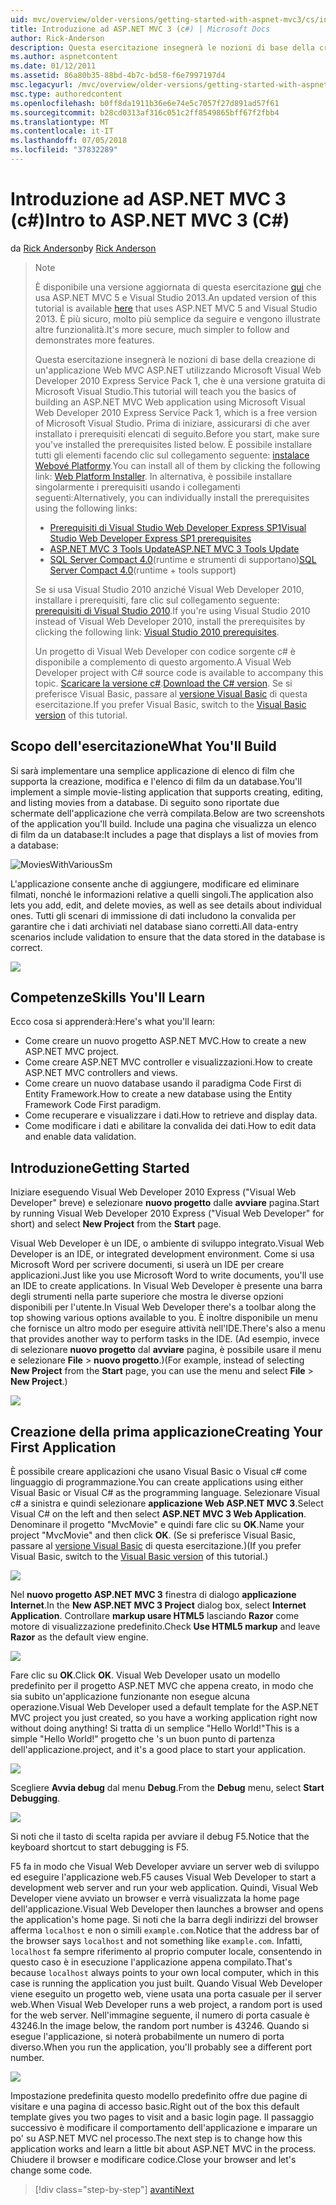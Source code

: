 ```yaml
---
uid: mvc/overview/older-versions/getting-started-with-aspnet-mvc3/cs/intro-to-aspnet-mvc-3
title: Introduzione ad ASP.NET MVC 3 (c#) | Microsoft Docs
author: Rick-Anderson
description: Questa esercitazione insegnerà le nozioni di base della creazione di un'applicazione Web MVC ASP.NET utilizzando Microsoft Visual Web Developer 2010 Express Service Pack 1, ovvero...
ms.author: aspnetcontent
ms.date: 01/12/2011
ms.assetid: 86a80b35-88bd-4b7c-bd58-f6e7997197d4
msc.legacyurl: /mvc/overview/older-versions/getting-started-with-aspnet-mvc3/cs/intro-to-aspnet-mvc-3
msc.type: authoredcontent
ms.openlocfilehash: b0ff8da1911b36e6e74e5c7057f27d891ad57f61
ms.sourcegitcommit: b28cd0313af316c051c2ff8549865bff67f2fbb4
ms.translationtype: MT
ms.contentlocale: it-IT
ms.lasthandoff: 07/05/2018
ms.locfileid: "37832289"
---
```

<a name="intro-to-aspnet-mvc-3-c"></a><span data-ttu-id="dba57-103">Introduzione ad ASP.NET MVC 3 (c#)</span><span class="sxs-lookup"><span data-stu-id="dba57-103">Intro to ASP.NET MVC 3 (C#)</span></span>
====================
<span data-ttu-id="dba57-104">da [Rick Anderson](https://github.com/Rick-Anderson)</span><span class="sxs-lookup"><span data-stu-id="dba57-104">by [Rick Anderson](https://github.com/Rick-Anderson)</span></span>

> > [!NOTE]
> > <span data-ttu-id="dba57-105">È disponibile una versione aggiornata di questa esercitazione [qui](../../../getting-started/introduction/getting-started.md) che usa ASP.NET MVC 5 e Visual Studio 2013.</span><span class="sxs-lookup"><span data-stu-id="dba57-105">An updated version of this tutorial is available [here](../../../getting-started/introduction/getting-started.md) that uses ASP.NET MVC 5 and Visual Studio 2013.</span></span> <span data-ttu-id="dba57-106">È più sicuro, molto più semplice da seguire e vengono illustrate altre funzionalità.</span><span class="sxs-lookup"><span data-stu-id="dba57-106">It's more secure, much simpler to follow and demonstrates more features.</span></span>
> 
> 
> <span data-ttu-id="dba57-107">Questa esercitazione insegnerà le nozioni di base della creazione di un'applicazione Web MVC ASP.NET utilizzando Microsoft Visual Web Developer 2010 Express Service Pack 1, che è una versione gratuita di Microsoft Visual Studio.</span><span class="sxs-lookup"><span data-stu-id="dba57-107">This tutorial will teach you the basics of building an ASP.NET MVC Web application using Microsoft Visual Web Developer 2010 Express Service Pack 1, which is a free version of Microsoft Visual Studio.</span></span> <span data-ttu-id="dba57-108">Prima di iniziare, assicurarsi di che aver installato i prerequisiti elencati di seguito.</span><span class="sxs-lookup"><span data-stu-id="dba57-108">Before you start, make sure you've installed the prerequisites listed below.</span></span> <span data-ttu-id="dba57-109">È possibile installare tutti gli elementi facendo clic sul collegamento seguente: [instalace Webové Platformy](https://www.microsoft.com/web/gallery/install.aspx?appid=VWD2010SP1Pack).</span><span class="sxs-lookup"><span data-stu-id="dba57-109">You can install all of them by clicking the following link: [Web Platform Installer](https://www.microsoft.com/web/gallery/install.aspx?appid=VWD2010SP1Pack).</span></span> <span data-ttu-id="dba57-110">In alternativa, è possibile installare singolarmente i prerequisiti usando i collegamenti seguenti:</span><span class="sxs-lookup"><span data-stu-id="dba57-110">Alternatively, you can individually install the prerequisites using the following links:</span></span>
> 
> - [<span data-ttu-id="dba57-111">Prerequisiti di Visual Studio Web Developer Express SP1</span><span class="sxs-lookup"><span data-stu-id="dba57-111">Visual Studio Web Developer Express SP1 prerequisites</span></span>](https://www.microsoft.com/web/gallery/install.aspx?appid=VWD2010SP1Pack)
> - [<span data-ttu-id="dba57-112">ASP.NET MVC 3 Tools Update</span><span class="sxs-lookup"><span data-stu-id="dba57-112">ASP.NET MVC 3 Tools Update</span></span>](https://www.microsoft.com/web/gallery/install.aspx?appsxml=&amp;appid=MVC3)
> - <span data-ttu-id="dba57-113">[SQL Server Compact 4.0](https://www.microsoft.com/web/gallery/install.aspx?appid=SQLCE;SQLCEVSTools_4_0)(runtime e strumenti di supportano)</span><span class="sxs-lookup"><span data-stu-id="dba57-113">[SQL Server Compact 4.0](https://www.microsoft.com/web/gallery/install.aspx?appid=SQLCE;SQLCEVSTools_4_0)(runtime + tools support)</span></span>
> 
> <span data-ttu-id="dba57-114">Se si usa Visual Studio 2010 anziché Visual Web Developer 2010, installare i prerequisiti, fare clic sul collegamento seguente: [prerequisiti di Visual Studio 2010](https://www.microsoft.com/web/gallery/install.aspx?appsxml=&amp;appid=VS2010SP1Pack).</span><span class="sxs-lookup"><span data-stu-id="dba57-114">If you're using Visual Studio 2010 instead of Visual Web Developer 2010, install the prerequisites by clicking the following link: [Visual Studio 2010 prerequisites](https://www.microsoft.com/web/gallery/install.aspx?appsxml=&amp;appid=VS2010SP1Pack).</span></span>
> 
> <span data-ttu-id="dba57-115">Un progetto di Visual Web Developer con codice sorgente c# è disponibile a complemento di questo argomento.</span><span class="sxs-lookup"><span data-stu-id="dba57-115">A Visual Web Developer project with C# source code is available to accompany this topic.</span></span> <span data-ttu-id="dba57-116">[Scaricare la versione c#](https://code.msdn.microsoft.com/Introduction-to-MVC-3-10d1b098).</span><span class="sxs-lookup"><span data-stu-id="dba57-116">[Download the C# version](https://code.msdn.microsoft.com/Introduction-to-MVC-3-10d1b098).</span></span> <span data-ttu-id="dba57-117">Se si preferisce Visual Basic, passare al [versione Visual Basic](../vb/intro-to-aspnet-mvc-3.md) di questa esercitazione.</span><span class="sxs-lookup"><span data-stu-id="dba57-117">If you prefer Visual Basic, switch to the [Visual Basic version](../vb/intro-to-aspnet-mvc-3.md) of this tutorial.</span></span>


## <a name="what-youll-build"></a><span data-ttu-id="dba57-118">Scopo dell'esercitazione</span><span class="sxs-lookup"><span data-stu-id="dba57-118">What You'll Build</span></span>

<span data-ttu-id="dba57-119">Si sarà implementare una semplice applicazione di elenco di film che supporta la creazione, modifica e l'elenco di film da un database.</span><span class="sxs-lookup"><span data-stu-id="dba57-119">You'll implement a simple movie-listing application that supports creating, editing, and listing movies from a database.</span></span> <span data-ttu-id="dba57-120">Di seguito sono riportate due schermate dell'applicazione che verrà compilata.</span><span class="sxs-lookup"><span data-stu-id="dba57-120">Below are two screenshots of the application you'll build.</span></span> <span data-ttu-id="dba57-121">Include una pagina che visualizza un elenco di film da un database:</span><span class="sxs-lookup"><span data-stu-id="dba57-121">It includes a page that displays a list of movies from a database:</span></span>

![MoviesWithVariousSm](intro-to-aspnet-mvc-3/_static/image1.png)

<span data-ttu-id="dba57-123">L'applicazione consente anche di aggiungere, modificare ed eliminare filmati, nonché le informazioni relative a quelli singoli.</span><span class="sxs-lookup"><span data-stu-id="dba57-123">The application also lets you add, edit, and delete movies, as well as see details about individual ones.</span></span> <span data-ttu-id="dba57-124">Tutti gli scenari di immissione di dati includono la convalida per garantire che i dati archiviati nel database siano corretti.</span><span class="sxs-lookup"><span data-stu-id="dba57-124">All data-entry scenarios include validation to ensure that the data stored in the database is correct.</span></span>

![](intro-to-aspnet-mvc-3/_static/image2.png)

## <a name="skills-youll-learn"></a><span data-ttu-id="dba57-125">Competenze</span><span class="sxs-lookup"><span data-stu-id="dba57-125">Skills You'll Learn</span></span>

<span data-ttu-id="dba57-126">Ecco cosa si apprenderà:</span><span class="sxs-lookup"><span data-stu-id="dba57-126">Here's what you'll learn:</span></span>

- <span data-ttu-id="dba57-127">Come creare un nuovo progetto ASP.NET MVC.</span><span class="sxs-lookup"><span data-stu-id="dba57-127">How to create a new ASP.NET MVC project.</span></span>
- <span data-ttu-id="dba57-128">Come creare ASP.NET MVC controller e visualizzazioni.</span><span class="sxs-lookup"><span data-stu-id="dba57-128">How to create ASP.NET MVC controllers and views.</span></span>
- <span data-ttu-id="dba57-129">Come creare un nuovo database usando il paradigma Code First di Entity Framework.</span><span class="sxs-lookup"><span data-stu-id="dba57-129">How to create a new database using the Entity Framework Code First paradigm.</span></span>
- <span data-ttu-id="dba57-130">Come recuperare e visualizzare i dati.</span><span class="sxs-lookup"><span data-stu-id="dba57-130">How to retrieve and display data.</span></span>
- <span data-ttu-id="dba57-131">Come modificare i dati e abilitare la convalida dei dati.</span><span class="sxs-lookup"><span data-stu-id="dba57-131">How to edit data and enable data validation.</span></span>

## <a name="getting-started"></a><span data-ttu-id="dba57-132">Introduzione</span><span class="sxs-lookup"><span data-stu-id="dba57-132">Getting Started</span></span>

<span data-ttu-id="dba57-133">Iniziare eseguendo Visual Web Developer 2010 Express ("Visual Web Developer" breve) e selezionare **nuovo progetto** dalle **avviare** pagina.</span><span class="sxs-lookup"><span data-stu-id="dba57-133">Start by running Visual Web Developer 2010 Express ("Visual Web Developer" for short) and select **New Project** from the **Start** page.</span></span>

<span data-ttu-id="dba57-134">Visual Web Developer è un IDE, o ambiente di sviluppo integrato.</span><span class="sxs-lookup"><span data-stu-id="dba57-134">Visual Web Developer is an IDE, or integrated development environment.</span></span> <span data-ttu-id="dba57-135">Come si usa Microsoft Word per scrivere documenti, si userà un IDE per creare applicazioni.</span><span class="sxs-lookup"><span data-stu-id="dba57-135">Just like you use Microsoft Word to write documents, you'll use an IDE to create applications.</span></span> <span data-ttu-id="dba57-136">In Visual Web Developer è presente una barra degli strumenti nella parte superiore che mostra le diverse opzioni disponibili per l'utente.</span><span class="sxs-lookup"><span data-stu-id="dba57-136">In Visual Web Developer there's a toolbar along the top showing various options available to you.</span></span> <span data-ttu-id="dba57-137">È inoltre disponibile un menu che fornisce un altro modo per eseguire attività nell'IDE.</span><span class="sxs-lookup"><span data-stu-id="dba57-137">There's also a menu that provides another way to perform tasks in the IDE.</span></span> <span data-ttu-id="dba57-138">(Ad esempio, invece di selezionare **nuovo progetto** dal **avviare** pagina, è possibile usare il menu e selezionare **File** &gt; **nuovo progetto**.)</span><span class="sxs-lookup"><span data-stu-id="dba57-138">(For example, instead of selecting **New Project** from the **Start** page, you can use the menu and select **File** &gt; **New Project**.)</span></span>

[![](intro-to-aspnet-mvc-3/_static/image4.png)](intro-to-aspnet-mvc-3/_static/image3.png)

## <a name="creating-your-first-application"></a><span data-ttu-id="dba57-139">Creazione della prima applicazione</span><span class="sxs-lookup"><span data-stu-id="dba57-139">Creating Your First Application</span></span>

<span data-ttu-id="dba57-140">È possibile creare applicazioni che usano Visual Basic o Visual c# come linguaggio di programmazione.</span><span class="sxs-lookup"><span data-stu-id="dba57-140">You can create applications using either Visual Basic or Visual C# as the programming language.</span></span> <span data-ttu-id="dba57-141">Selezionare Visual c# a sinistra e quindi selezionare **applicazione Web ASP.NET MVC 3**.</span><span class="sxs-lookup"><span data-stu-id="dba57-141">Select Visual C# on the left and then select **ASP.NET MVC 3 Web Application**.</span></span> <span data-ttu-id="dba57-142">Denominare il progetto "MvcMovie" e quindi fare clic su **OK**.</span><span class="sxs-lookup"><span data-stu-id="dba57-142">Name your project "MvcMovie" and then click **OK**.</span></span> <span data-ttu-id="dba57-143">(Se si preferisce Visual Basic, passare al [versione Visual Basic](../vb/intro-to-aspnet-mvc-3.md) di questa esercitazione.)</span><span class="sxs-lookup"><span data-stu-id="dba57-143">(If you prefer Visual Basic, switch to the [Visual Basic version](../vb/intro-to-aspnet-mvc-3.md) of this tutorial.)</span></span>

![](intro-to-aspnet-mvc-3/_static/image5.png)

<span data-ttu-id="dba57-144">Nel **nuovo progetto ASP.NET MVC 3** finestra di dialogo **applicazione Internet**.</span><span class="sxs-lookup"><span data-stu-id="dba57-144">In the **New ASP.NET MVC 3 Project** dialog box, select **Internet Application**.</span></span> <span data-ttu-id="dba57-145">Controllare **markup usare HTML5** lasciando **Razor** come motore di visualizzazione predefinito.</span><span class="sxs-lookup"><span data-stu-id="dba57-145">Check **Use HTML5 markup** and leave **Razor** as the default view engine.</span></span>

![](intro-to-aspnet-mvc-3/_static/image6.png)

<span data-ttu-id="dba57-146">Fare clic su **OK**.</span><span class="sxs-lookup"><span data-stu-id="dba57-146">Click **OK**.</span></span> <span data-ttu-id="dba57-147">Visual Web Developer usato un modello predefinito per il progetto ASP.NET MVC che appena creato, in modo che sia subito un'applicazione funzionante non esegue alcuna operazione.</span><span class="sxs-lookup"><span data-stu-id="dba57-147">Visual Web Developer used a default template for the ASP.NET MVC project you just created, so you have a working application right now without doing anything!</span></span> <span data-ttu-id="dba57-148">Si tratta di un semplice "Hello World!"</span><span class="sxs-lookup"><span data-stu-id="dba57-148">This is a simple "Hello World!"</span></span> <span data-ttu-id="dba57-149">progetto che 's un buon punto di partenza dell'applicazione.</span><span class="sxs-lookup"><span data-stu-id="dba57-149">project, and it's a good place to start your application.</span></span>

[![](intro-to-aspnet-mvc-3/_static/image8.png)](intro-to-aspnet-mvc-3/_static/image7.png)

<span data-ttu-id="dba57-150">Scegliere **Avvia debug** dal menu **Debug**.</span><span class="sxs-lookup"><span data-stu-id="dba57-150">From the **Debug** menu, select **Start Debugging**.</span></span>

![](intro-to-aspnet-mvc-3/_static/image9.png)

<span data-ttu-id="dba57-151">Si noti che il tasto di scelta rapida per avviare il debug F5.</span><span class="sxs-lookup"><span data-stu-id="dba57-151">Notice that the keyboard shortcut to start debugging is F5.</span></span>

<span data-ttu-id="dba57-152">F5 fa in modo che Visual Web Developer avviare un server web di sviluppo ed eseguire l'applicazione web.</span><span class="sxs-lookup"><span data-stu-id="dba57-152">F5 causes Visual Web Developer to start a development web server and run your web application.</span></span> <span data-ttu-id="dba57-153">Quindi, Visual Web Developer viene avviato un browser e verrà visualizzata la home page dell'applicazione.</span><span class="sxs-lookup"><span data-stu-id="dba57-153">Visual Web Developer then launches a browser and opens the application's home page.</span></span> <span data-ttu-id="dba57-154">Si noti che la barra degli indirizzi del browser afferma `localhost` e non o simili `example.com`.</span><span class="sxs-lookup"><span data-stu-id="dba57-154">Notice that the address bar of the browser says `localhost` and not something like `example.com`.</span></span> <span data-ttu-id="dba57-155">Infatti, `localhost` fa sempre riferimento al proprio computer locale, consentendo in questo caso è in esecuzione l'applicazione appena compilato.</span><span class="sxs-lookup"><span data-stu-id="dba57-155">That's because `localhost` always points to your own local computer, which in this case is running the application you just built.</span></span> <span data-ttu-id="dba57-156">Quando Visual Web Developer viene eseguito un progetto web, viene usata una porta casuale per il server web.</span><span class="sxs-lookup"><span data-stu-id="dba57-156">When Visual Web Developer runs a web project, a random port is used for the web server.</span></span> <span data-ttu-id="dba57-157">Nell'immagine seguente, il numero di porta casuale è 43246.</span><span class="sxs-lookup"><span data-stu-id="dba57-157">In the image below, the random port number is 43246.</span></span> <span data-ttu-id="dba57-158">Quando si esegue l'applicazione, si noterà probabilmente un numero di porta diverso.</span><span class="sxs-lookup"><span data-stu-id="dba57-158">When you run the application, you'll probably see a different port number.</span></span>

![](intro-to-aspnet-mvc-3/_static/image10.png)

<span data-ttu-id="dba57-159">Impostazione predefinita questo modello predefinito offre due pagine di visitare e una pagina di accesso basic.</span><span class="sxs-lookup"><span data-stu-id="dba57-159">Right out of the box this default template gives you two pages to visit and a basic login page.</span></span> <span data-ttu-id="dba57-160">Il passaggio successivo è modificare il comportamento dell'applicazione e imparare un po' su ASP.NET MVC nel processo.</span><span class="sxs-lookup"><span data-stu-id="dba57-160">The next step is to change how this application works and learn a little bit about ASP.NET MVC in the process.</span></span> <span data-ttu-id="dba57-161">Chiudere il browser e modificare codice.</span><span class="sxs-lookup"><span data-stu-id="dba57-161">Close your browser and let's change some code.</span></span>

> [!div class="step-by-step"]
> [<span data-ttu-id="dba57-162">avanti</span><span class="sxs-lookup"><span data-stu-id="dba57-162">Next</span></span>](adding-a-controller.md)
